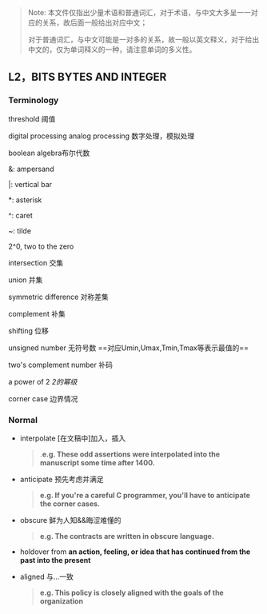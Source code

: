 > Note: 本文件仅指出少量术语和普通词汇，对于术语，与中文大多呈一一对应的关系，故后面一般给出对应中文；
>
> 对于普通词汇，与中文可能是一对多的关系，故一般以英文释义，对于给出中文的，仅为单词释义的一种，请注意单词的多义性。

## L2，BITS BYTES AND INTEGER

### Terminology

threshold 阈值

digital processing analog processing 数字处理，模拟处理

boolean algebra布尔代数

&: ampersand 

|:  vertical bar 

*: asterisk 

^: caret

~: tilde 

2^0, two to the zero

intersection 交集

union 并集

symmetric difference 对称差集

complement 补集

shifting 位移

unsigned number 无符号数  ==对应Umin,Umax,Tmin,Tmax等表示最值的==

two's complement number 补码

a power of 2      *2的幂级*

corner case   边界情况



### Normal

- interpolate [在文稿中]加入，插入

  > .**e.g. These odd assertions were interpolated into the manuscript some time after 1400.**

- anticipate 预先考虑并满足 

  > **e.g. If you're a careful C programmer, you'll have to anticipate the corner cases.**

- obscure  鲜为人知&&晦涩难懂的

  > **e.g. The contracts are written in obscure language.**

- holdover from  **an action, feeling, or idea that has continued from the past into the present**
- aligned  与...一致

  > **e.g. This policy is closely aligned with the goals of the organization**





